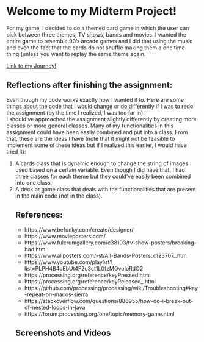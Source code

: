 # Welcome to my Midterm Project! 

For my game, I decided to do a themed card game in which the user can pick between three themes, TV shows, bands and movies. 
I wanted the entire game to resemble 90’s arcade games and I did that using the music and even the fact that the cards do not shuffle making them a one time thing (unless you want to replay the same theme again. 

[Link to my Journey!](https://github.com/LiyanIbrahim/intro-to-IM/blob/master/midtermProject/journal.md) 

## Reflections after finishing the assignment: 

Even though my code works exactly how I wanted it to. Here are some things about the code that I would change or do differently if I was to redo the assignment (by the time I realized, I was too far in). </br>
I should’ve approached the assignment slightly differently by creating more classes or more general classes. Many of my functionalities in this assignment could have been easily combined and put into a class. From that, these are the ideas I have (note that it might not be feasible to implement some of these ideas but if I realized this earlier, I would have tried it): </br>
<ol> 
  <li>A cards class that is dynamic enough to change the string of images used based on a certain variable. Even though I did have that, I had three classes for each theme but they could’ve easily been combined into one class. </li>
  <li> A deck or game class that deals with the functionalities that are present in the main code (not in the class). </li>
  
 ## References:
 <ul>
  <li> https://www.befunky.com/create/designer/ </li>
  <li> https://www.movieposters.com/ </li>
  <li> https://www.fulcrumgallery.com/c38103/tv-show-posters/breaking-bad.htm </li>
  <li> https://www.allposters.com/-st/All-Bands-Posters_c123707_.htm </li>
  <li> https://www.youtube.com/playlist?list=PLPH4B4cEbUt4F2u3ct1L0fzMOvoIoRdO2 </li>
  <li> https://processing.org/reference/keyPressed.html </li>
  <li> https://processing.org/reference/keyReleased_.html </li>
  <li> https://github.com/processing/processing/wiki/Troubleshooting#key-repeat-on-macos-sierra </li>
  <li> https://stackoverflow.com/questions/886955/how-do-i-break-out-of-nested-loops-in-java </li>
  <li> https://forum.processing.org/one/topic/memory-game.html </li>
</ul>

## Screenshots and Videos 


 
